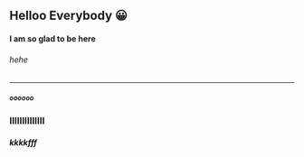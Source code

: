 ##  Helloo Everybody :grinning:

#### I am so glad to be here

###### *hehe*

---------------------
 ##### `oooooo`

 ### llllllllllllll

 ##### kkkkfff